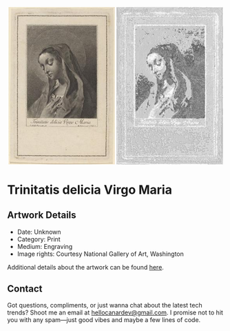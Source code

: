 <html>

<div align="center">
    <img width="49%" src="artwork.jpg" alt="artwork"/>
    <img width="49%" src="ascii_artwork.jpg" alt="artwork ASCII"/>
</div>

# Trinitatis delicia Virgo Maria

## Artwork Details

- Date: Unknown
- Category: Print
- Medium: Engraving
- Image rights: Courtesy National Gallery of Art, Washington

Additional details about the artwork can be found [here](https://www.artsy.net/artwork/marco-alvise-pitteri-after-giovanni-battista-piazzetta-trinitatis-delicia-virgo-maria).

## Contact

Got questions, compliments, or just wanna chat about the latest tech trends? Shoot me an email
at [hellocanardev@gmail.com](mailto:hellocanardev@gmail.com). I promise not to hit you with any spam—just good vibes and
maybe a few lines of code.

</html>

